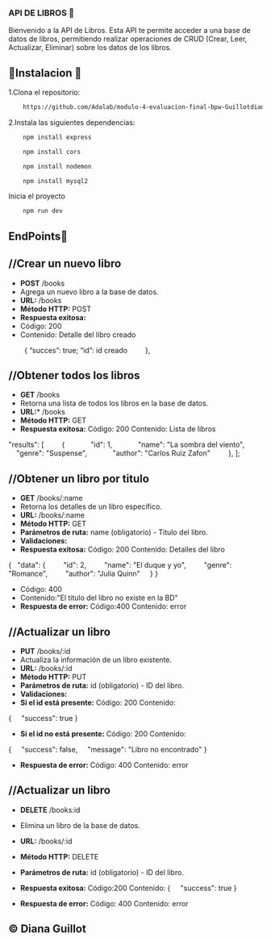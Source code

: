 
### API DE LIBROS 📖 
Bienvenido a la API de Libros. Esta API te permite acceder a una base de datos de libros,
permitiendo realizar operaciones de CRUD (Crear, Leer, Actualizar, Eliminar) sobre los datos de los libros.

## 🚧Instalacion 🚧
1.Clona el repositorio:

```bash
    https://github.com/Adalab/modulo-4-evaluacion-final-bpw-Guillotdiana.git
```

2.Instala las siguientes dependencias:
```bash
    npm install express
```
```bash
    npm install cors
```
```bash
    npm install nodemon
```
```bash
    npm install mysql2
```

Inicia el proyecto 
```bash
    npm run dev
```

## EndPoints📍 

## //Crear un nuevo libro
- **POST** /books
- Agrega un nuevo libro a la base de datos.
- **URL:** /books
- **Método HTTP:** POST
- **Respuesta exitosa:**
 -    Código: 200
 -  Contenido: Detalle del libro creado

        {
“succes”: true;
“id”: id creado
        },

## //Obtener todos los libros
- **GET** /books
- Retorna una lista de todos los libros en la base de datos.
- **URL:*** /books
- **Método HTTP:** GET
- **Respuesta exitosa:**
    Código: 200 
    Contenido: Lista de libros

"results": [
        {
            "id": 1,
            "name": "La sombra del viento",
            "genre": "Suspense",
            "author": "Carlos Ruiz Zafon"
        },
];

## //Obtener un libro por titulo
- **GET** /books/:name
- Retorna los detalles de un libro específico.
- **URL:** /books/:name
- **Método HTTP:** GET
- **Parámetros de ruta:** name (obligatorio) - Titulo del libro.
- **Validaciones:**
- **Respuesta exitosa:**
    Código: 200 
    Contenido: Detalles del libro

{
   "data": {
        "id": 2,
        "name": "El duque y yo",
        "genre": "Romance",
        "author": "Julia Quinn"
        }
}

   - Código: 400
   - Contenido:"El titulo del libro no existe en la BD"
- **Respuesta de error:**
    Código:400
    Contenido: error

## //Actualizar un libro
- **PUT** /books/:id
- Actualiza la información de un libro existente.
- **URL:** /books/:id
- **Método HTTP:** PUT
- **Parámetros de ruta:** id (obligatorio) - ID del libro.
- **Validaciones:**
- **Si el id está presente:**
    Código: 200 
    Contenido:

{
    "success": true
}

- **Si el id no está presente:**
    Código: 200 
    Contenido: 

{
    "success": false,
    "message": "Libro no encontrado"
}

- **Respuesta de error:**
    Código: 400
    Contenido: error

## //Actualizar un libro
- **DELETE** /books:id
- Elimina un libro de la base de datos.
- **URL:** /books/:id
- **Método HTTP:** DELETE
- **Parámetros de ruta:** id (obligatorio) - ID del libro.
- **Respuesta exitosa:** 
    Código:200 
    Contenido:
{
    "success": true
}

- **Respuesta de error:**
    Código: 400
    Contenido: error


## ©️ Diana Guillot
